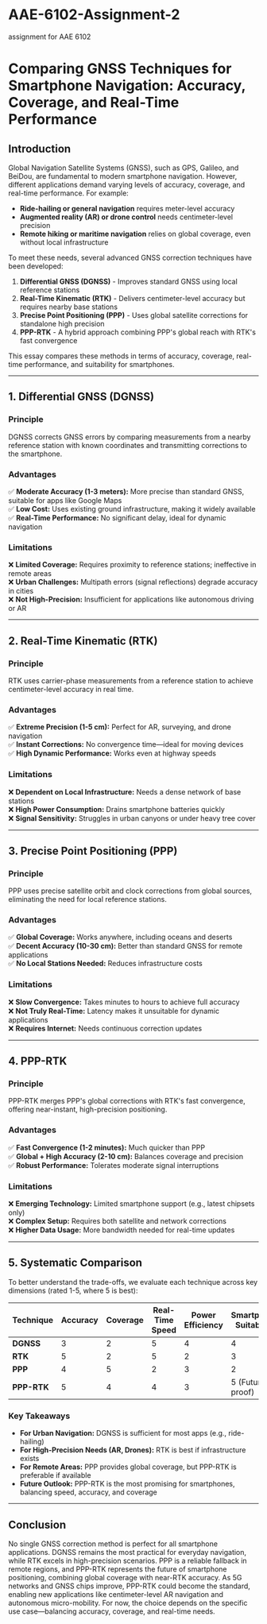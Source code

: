 # AAE-6102-Assignment-2
assignment for AAE 6102
# Comparing GNSS Techniques for Smartphone Navigation: Accuracy, Coverage, and Real-Time Performance

## Introduction
Global Navigation Satellite Systems (GNSS), such as GPS, Galileo, and BeiDou, are fundamental to modern smartphone navigation. However, different applications demand varying levels of accuracy, coverage, and real-time performance. For example:
- **Ride-hailing or general navigation** requires meter-level accuracy
- **Augmented reality (AR) or drone control** needs centimeter-level precision
- **Remote hiking or maritime navigation** relies on global coverage, even without local infrastructure

To meet these needs, several advanced GNSS correction techniques have been developed:
1. **Differential GNSS (DGNSS)** - Improves standard GNSS using local reference stations
2. **Real-Time Kinematic (RTK)** - Delivers centimeter-level accuracy but requires nearby base stations
3. **Precise Point Positioning (PPP)** - Uses global satellite corrections for standalone high precision
4. **PPP-RTK** - A hybrid approach combining PPP's global reach with RTK's fast convergence

This essay compares these methods in terms of accuracy, coverage, real-time performance, and suitability for smartphones.

---

## 1. Differential GNSS (DGNSS)

### Principle
DGNSS corrects GNSS errors by comparing measurements from a nearby reference station with known coordinates and transmitting corrections to the smartphone.

### Advantages
✅ **Moderate Accuracy (1-3 meters):** More precise than standard GNSS, suitable for apps like Google Maps  
✅ **Low Cost:** Uses existing ground infrastructure, making it widely available  
✅ **Real-Time Performance:** No significant delay, ideal for dynamic navigation  

### Limitations
❌ **Limited Coverage:** Requires proximity to reference stations; ineffective in remote areas  
❌ **Urban Challenges:** Multipath errors (signal reflections) degrade accuracy in cities  
❌ **Not High-Precision:** Insufficient for applications like autonomous driving or AR  

---

## 2. Real-Time Kinematic (RTK)

### Principle
RTK uses carrier-phase measurements from a reference station to achieve centimeter-level accuracy in real time.

### Advantages
✅ **Extreme Precision (1-5 cm):** Perfect for AR, surveying, and drone navigation  
✅ **Instant Corrections:** No convergence time—ideal for moving devices  
✅ **High Dynamic Performance:** Works even at highway speeds  

### Limitations
❌ **Dependent on Local Infrastructure:** Needs a dense network of base stations  
❌ **High Power Consumption:** Drains smartphone batteries quickly  
❌ **Signal Sensitivity:** Struggles in urban canyons or under heavy tree cover  

---

## 3. Precise Point Positioning (PPP)

### Principle
PPP uses precise satellite orbit and clock corrections from global sources, eliminating the need for local reference stations.

### Advantages
✅ **Global Coverage:** Works anywhere, including oceans and deserts  
✅ **Decent Accuracy (10-30 cm):** Better than standard GNSS for remote applications  
✅ **No Local Stations Needed:** Reduces infrastructure costs  

### Limitations
❌ **Slow Convergence:** Takes minutes to hours to achieve full accuracy  
❌ **Not Truly Real-Time:** Latency makes it unsuitable for dynamic applications  
❌ **Requires Internet:** Needs continuous correction updates  

---

## 4. PPP-RTK

### Principle
PPP-RTK merges PPP's global corrections with RTK's fast convergence, offering near-instant, high-precision positioning.

### Advantages
✅ **Fast Convergence (1-2 minutes):** Much quicker than PPP  
✅ **Global + High Accuracy (2-10 cm):** Balances coverage and precision  
✅ **Robust Performance:** Tolerates moderate signal interruptions  

### Limitations
❌ **Emerging Technology:** Limited smartphone support (e.g., latest chipsets only)  
❌ **Complex Setup:** Requires both satellite and network corrections  
❌ **Higher Data Usage:** More bandwidth needed for real-time updates  

---

## 5. Systematic Comparison

To better understand the trade-offs, we evaluate each technique across key dimensions (rated 1-5, where 5 is best):

| Technique  | Accuracy | Coverage | Real-Time Speed | Power Efficiency | Smartphone Suitability |
|------------|----------|----------|-----------------|------------------|------------------------|
| **DGNSS**  | 3        | 2        | 5               | 4                | 4                      |
| **RTK**    | 5        | 2        | 5               | 2                | 3                      |
| **PPP**    | 4        | 5        | 2               | 3                | 2                      |
| **PPP-RTK**| 5        | 4        | 4               | 3                | 5 (Future-proof)       |

### Key Takeaways
- **For Urban Navigation:** DGNSS is sufficient for most apps (e.g., ride-hailing)
- **For High-Precision Needs (AR, Drones):** RTK is best if infrastructure exists
- **For Remote Areas:** PPP provides global coverage, but PPP-RTK is preferable if available
- **Future Outlook:** PPP-RTK is the most promising for smartphones, balancing speed, accuracy, and coverage

---

## Conclusion
No single GNSS correction method is perfect for all smartphone applications. DGNSS remains the most practical for everyday navigation, while RTK excels in high-precision scenarios. PPP is a reliable fallback in remote regions, and PPP-RTK represents the future of smartphone positioning, combining global coverage with near-RTK accuracy. As 5G networks and GNSS chips improve, PPP-RTK could become the standard, enabling new applications like centimeter-level AR navigation and autonomous micro-mobility. For now, the choice depends on the specific use case—balancing accuracy, coverage, and real-time needs.
